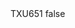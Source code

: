 <?xml version="1.0" encoding="UTF-8"?>
<CustomMetadata xmlns="http://soap.sforce.com/2006/04/metadata">
    <label>TXU651</label>
    <protected>false</protected>
</CustomMetadata>
